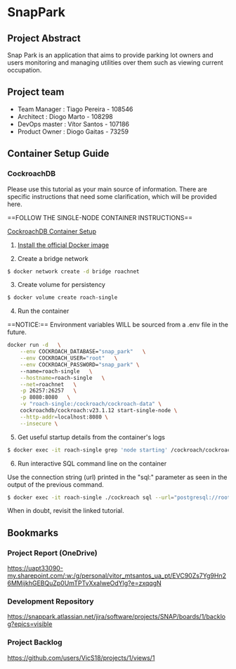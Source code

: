 # SnapPark

## Project Abstract
Snap Park is an application that aims to provide parking lot owners and users monitoring and managing utilities over them such as viewing current occupation. 

## Project team
- Team Manager : Tiago Pereira - 108546 
- Architect : Diogo Marto - 108298
- DevOps master : Vítor Santos - 107186
- Product Owner : Diogo Gaitas - 73259

## Container Setup Guide

### CockroachDB

Please use this tutorial as your main source of information. 
There are specific instructions that need some clarification, which will be provided here.

==FOLLOW THE SINGLE-NODE CONTAINER INSTRUCTIONS==

[CockroachDB Container Setup](https://www.cockroachlabs.com/docs/v23.1/start-a-local-cluster-in-docker-linux#step-2-start-the-cluster)

1. [Install the official Docker image](https://www.cockroachlabs.com/docs/v23.1/install-cockroachdb-linux#install-docker)

2. Create a bridge network
```bash
$ docker network create -d bridge roachnet
```

3. Create volume for persistency
```bash
$ docker volume create roach-single
```

4. Run the container

==NOTICE:== Environment variables WILL be sourced from a .env file in the future.

```bash
docker run -d   \
    --env COCKROACH_DATABASE="snap_park"   \
    --env COCKROACH_USER="root"   \
    --env COCKROACH_PASSWORD="snap_park" \            
    --name=roach-single   \
    --hostname=roach-single   \
    --net=roachnet   \
    -p 26257:26257   \
    -p 8080:8080   \
    -v "roach-single:/cockroach/cockroach-data" \
    cockroachdb/cockroach:v23.1.12 start-single-node \
    --http-addr=localhost:8080 \
    --insecure \
```

5. Get useful startup details from the container's logs
```bash
$ docker exec -it roach-single grep 'node starting' /cockroach/cockroach-data/logs/cockroach.log -A 11
```

6. Run interactive SQL command line on the container

Use the connection string (url) printed in the "sql:" parameter as seen in the output of the previous command.

```bash
$ docker exec -it roach-single ./cockroach sql --url="postgresql://root@roach-single:26257/defaultdb?sslcert=certs%2Fclient.root.crt&sslkey=certs%2Fclient.root.key&sslmode=verify-full&sslrootcert=certs%2Fca.crt"
```

When in doubt, revisit the linked tutorial. 

## Bookmarks

### Project Report (OneDrive)

https://uapt33090-my.sharepoint.com/:w:/g/personal/vitor_mtsantos_ua_pt/EVC90Zs7Yg9Hn26MMijkhGEBQuZp0UmTPTvXxaIweOdYlg?e=zxqqgN

### Development Repository
https://snappark.atlassian.net/jira/software/projects/SNAP/boards/1/backlog?epics=visible

### Project Backlog

https://github.com/users/VicS18/projects/1/views/1
